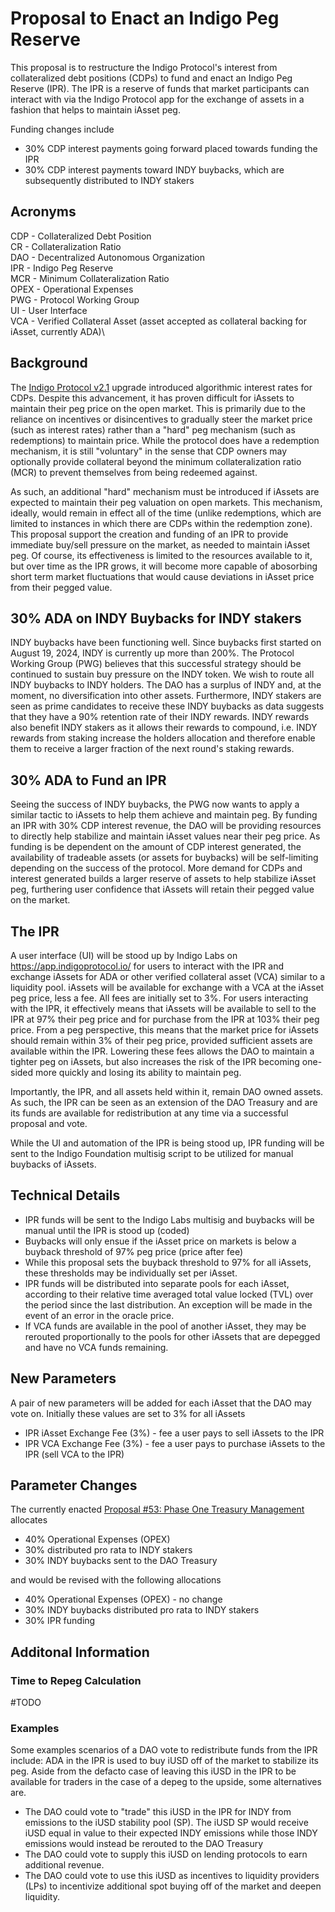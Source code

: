 # Proposal to Enact an Indigo Peg Reserve

This proposal is to restructure the Indigo Protocol's interest from collateralized debt positions (CDPs) to fund and enact an Indigo Peg Reserve (IPR). The IPR is a reserve of funds that market participants can interact with via the Indigo Protocol app for the exchange of assets in a fashion that helps to maintain iAsset peg.

Funding changes include
* 30% CDP interest payments going forward placed towards funding the IPR
* 30% CDP interest payments toward INDY buybacks, which are subsequently distributed to INDY stakers

## Acronyms
CDP - Collateralized Debt Position\
CR - Collateralization Ratio\
DAO - Decentralized Autonomous Organization\
IPR - Indigo Peg Reserve\
MCR - Minimum Collateralization Ratio\
OPEX - Operational Expenses\
PWG - Protocol Working Group\
UI - User Interface\
VCA - Verified Collateral Asset (asset accepted as collateral backing for iAsset, currently ADA)\

## Background
The [Indigo Protocol v2.1](https://app.indigoprotocol.io/governance/polls/63) upgrade introduced algorithmic interest rates for CDPs. Despite this advancement, it has proven difficult for iAssets to maintain their peg price on the open market. This is primarily due to the reliance on incentives or disincentives to gradually steer the market price (such as interest rates) rather than a "hard" peg mechanism (such as redemptions) to maintain price. While the protocol does have a redemption mechanism, it is still "voluntary" in the sense that CDP owners may optionally provide collateral beyond the minimum collateralization ratio (MCR) to prevent themselves from being redeemed against.

As such, an additional "hard" mechanism must be introduced if iAssets are expected to maintain their peg valuation on open markets. This mechanism, ideally, would remain in effect all of the time (unlike redemptions, which are limited to instances in which there are CDPs within the redemption zone). This proposal support the creation and funding of an IPR to provide immediate buy/sell pressure on the market, as needed to maintain iAsset peg. Of course, its effectiveness is limited to the resources available to it, but over time as the IPR grows, it will become more capable of abosorbing short term market fluctuations that would cause deviations in iAsset price from their pegged value.

## 30% ADA on INDY Buybacks for INDY stakers
INDY buybacks have been functioning well. Since buybacks first started on August 19, 2024, INDY is currently up more than 200%. The Protocol Working Group (PWG) believes that this successful strategy should be continued to sustain buy pressure on the INDY token. We wish to route all INDY buybacks to INDY holders. The DAO has a surplus of INDY and, at the moment, no diversification into other assets. Furthermore, INDY stakers are seen as prime candidates to receive these INDY buybacks as data suggests that they have a 90% retention rate of their INDY rewards. INDY rewards also benefit INDY stakers as it allows their rewards to compound, i.e. INDY rewards from staking increase the holders allocation and therefore enable them to receive a larger fraction of the next round's staking rewards. 


## 30% ADA to Fund an IPR
Seeing the success of INDY buybacks, the PWG now wants to apply a similar tactic to iAssets to help them achieve and maintain peg. By funding an IPR with 30% CDP interest revenue, the DAO will be providing resources to directly help stabilize and maintain iAsset values near their peg price. As funding is be dependent on the amount of CDP interest generated, the availability of tradeable assets (or assets for buybacks) will be self-limiting depending on the success of the protocol. More demand for CDPs and interest generated builds a larger reserve of assets to help stabilize iAsset peg, furthering user confidence that iAssets will retain their pegged value on the market.

## The IPR
A user interface (UI) will be stood up by Indigo Labs on https://app.indigoprotocol.io/ for users to interact with the IPR and exchange iAssets for ADA or other verified collateral asset (VCA) similar to a liquidity pool. iAssets will be available for exchange with a VCA at the iAsset peg price, less a fee. All fees are initially set to 3%. For users interacting with the IPR, it effectively means that iAssets will be available to sell to the IPR at 97% their peg price and for purchase from the IPR at 103% their peg price. From a peg perspective, this means that the market price for iAssets should remain within 3% of their peg price, provided sufficient assets are available within the IPR. Lowering these fees allows the DAO to maintain a tighter peg on iAssets, but also increases the risk of the IPR becoming one-sided more quickly and losing its ability to maintain peg.

Importantly, the IPR, and all assets held within it, remain DAO owned assets. As such, the IPR can be seen as an extension of the DAO Treasury and are its funds are available for redistribution at any time via a successful proposal and vote.

While the UI and automation of the IPR is being stood up, IPR funding will be sent to the Indigo Foundation multisig script to be utilized for manual buybacks of iAssets.

## Technical Details
* IPR funds will be sent to the Indigo Labs multisig and buybacks will be manual until the IPR is stood up (coded) 
* Buybacks will only ensue if the iAsset price on markets is below a buyback threshold of 97% peg price (price after fee)
* While this proposal sets the buyback threshold to 97% for all iAssets, these thresholds may be individually set per iAsset.
* IPR funds will be distributed into separate pools for each iAsset, according to their relative time averaged total value locked (TVL) over the period since the last distribution. An exception will be made in the event of an error in the oracle price.
* If VCA funds are available in the pool of another iAsset, they may be rerouted proportionally to the pools for other iAssets that are depegged and have no VCA funds remaining.  

## New Parameters
A pair of new parameters will be added for each iAsset that the DAO may vote on. Initially these values are set to 3% for all iAssets
* IPR iAsset Exchange Fee (3%) - fee a user pays to sell iAssets to the IPR
* IPR VCA Exchange Fee (3%) - fee a user pays to purchase iAssets to the IPR (sell VCA to the IPR)

## Parameter Changes
The currently enacted [Proposal #53: Phase One Treasury Management](https://app.indigoprotocol.io/governance/polls/53)  allocates

* 40% Operational Expenses (OPEX)
* 30% distributed pro rata to INDY stakers
* 30% INDY buybacks sent to the DAO Treasury

and would be revised with the following allocations

* 40% Operational Expenses (OPEX) - no change
* 30% INDY buybacks distributed pro rata to INDY stakers
* 30% IPR funding


## Additonal Information
### Time to Repeg Calculation
#TODO

### Examples
Some examples scenarios of a DAO vote to redistribute funds from the IPR include:
ADA in the IPR is used to buy iUSD off of the market to stabilize its peg. Aside from the defacto case of leaving this iUSD in the IPR to be available for traders in the case of a depeg to the upside, some alternatives are.
* The DAO could vote to "trade" this iUSD in the IPR for INDY from emissions to the iUSD stability pool (SP). The iUSD SP would receive iUSD equal in value to their expected INDY emissions while those INDY emissions would instead be rerouted to the DAO Treasury
* The DAO could vote to supply this iUSD on lending protocols to earn additional revenue.
* The DAO could vote to use this iUSD as incentives to liquidity providers (LPs) to incentivize additional spot buying off of the market and deepen liquidity.